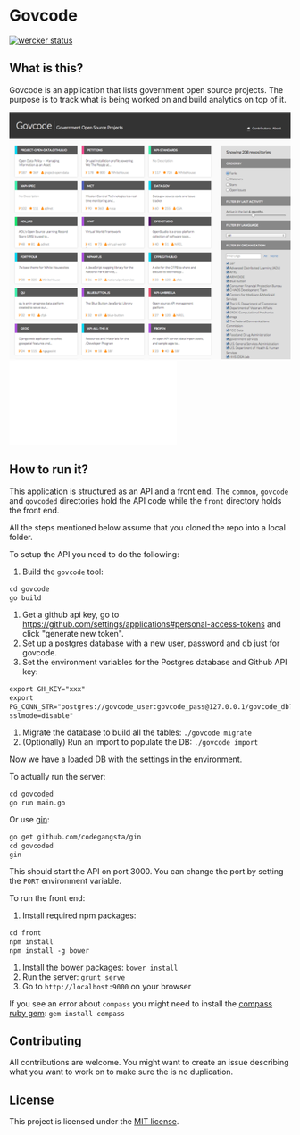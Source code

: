 
Govcode
=============

[![wercker status](https://app.wercker.com/status/a02fb4fa99d40f8de4e90722491b7c2a/s "wercker status")](https://app.wercker.com/project/bykey/a02fb4fa99d40f8de4e90722491b7c2a)

## What is this?

Govcode is an application that lists government open source projects.
The purpose is to track what is being worked on and build analytics on top of it.

![index page](screenshots/govcode.png "Index Page")
![api documentation](govcoded/README.md "API documentation")

## How to run it?

This application is structured as an API and a front end. The `common`, `govcode` and `govcoded` directories
hold the API code while the `front` directory holds the front end.

All the steps mentioned below assume that you cloned the repo into a local folder.

To setup the API you need to do the following:
1. Build the `govcode` tool:
```
cd govcode
go build
```
1. Get a github api key, go to https://github.com/settings/applications#personal-access-tokens and click "generate new token".
1. Set up a postgres database with a new user, password and db just for govcode.
1. Set the environment variables for the Postgres database and Github API key:
```
export GH_KEY="xxx"
export PG_CONN_STR="postgres://govcode_user:govcode_pass@127.0.0.1/govcode_db?sslmode=disable"
```
1. Migrate the database to build all the tables:
  `./govcode migrate`
1. (Optionally) Run an import to populate the DB:
  `./govcode import`

Now we have a loaded DB with the settings in the environment.

To actually run the server:
```
cd govcoded
go run main.go
```

Or use [gin](https://github.com/codegangsta/gin):
```
go get github.com/codegangsta/gin
cd govcoded
gin
```

This should start the API on port 3000. You can change the port by setting the `PORT` environment variable.

To run the front end:
1. Install required npm packages:
```
cd front
npm install
npm install -g bower
```
1. Install the bower packages:
`bower install`
1. Run the server:
`grunt serve`
1. Go to `http://localhost:9000` on your browser

If you see an error about `compass` you might need to install the [compass ruby gem](http://compass-style.org/install/):
`gem install compass`

## Contributing

All contributions are welcome. You might want to create an issue describing what you want to work on
to make sure the is no duplication.

## License

This project is licensed under the [MIT license](LICENSE).
